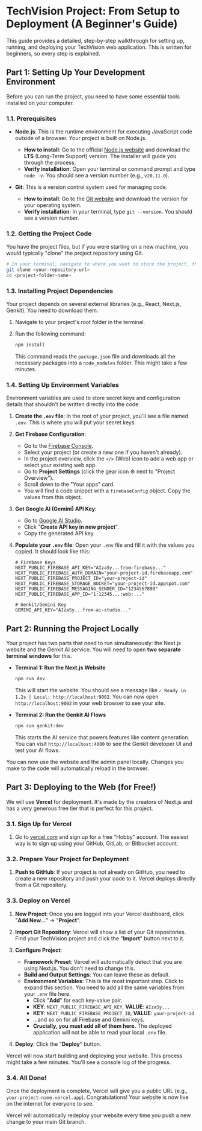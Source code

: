 
# TechVision Project: From Setup to Deployment (A Beginner's Guide)

This guide provides a detailed, step-by-step walkthrough for setting up, running, and deploying your TechVision web application. This is written for beginners, so every step is explained.

## Part 1: Setting Up Your Development Environment

Before you can run the project, you need to have some essential tools installed on your computer.

### 1.1. Prerequisites

*   **Node.js**: This is the runtime environment for executing JavaScript code outside of a browser. Your project is built on Node.js.
    *   **How to install**: Go to the official [Node.js website](https://nodejs.org/) and download the **LTS** (Long-Term Support) version. The installer will guide you through the process.
    *   **Verify installation**: Open your terminal or command prompt and type `node -v`. You should see a version number (e.g., `v20.11.0`).

*   **Git**: This is a version control system used for managing code.
    *   **How to install**: Go to the [Git website](https://git-scm.com/downloads) and download the version for your operating system.
    *   **Verify installation**: In your terminal, type `git --version`. You should see a version number.

### 1.2. Getting the Project Code

You have the project files, but if you were starting on a new machine, you would typically "clone" the project repository using Git.

```bash
# In your terminal, navigate to where you want to store the project, then run:
git clone <your-repository-url>
cd <project-folder-name>
```

### 1.3. Installing Project Dependencies

Your project depends on several external libraries (e.g., React, Next.js, Genkit). You need to download them.

1.  Navigate to your project's root folder in the terminal.
2.  Run the following command:

    ```bash
    npm install
    ```

    This command reads the `package.json` file and downloads all the necessary packages into a `node_modules` folder. This might take a few minutes.

### 1.4. Setting Up Environment Variables

Environment variables are used to store secret keys and configuration details that shouldn't be written directly into the code.

1.  **Create the `.env` file**: In the root of your project, you'll see a file named `.env`. This is where you will put your secret keys.

2.  **Get Firebase Configuration**:
    *   Go to the [Firebase Console](https://console.firebase.google.com/).
    *   Select your project (or create a new one if you haven't already).
    *   In the project overview, click the `</>` (Web) icon to add a web app or select your existing web app.
    *   Go to **Project Settings** (click the gear icon ⚙️ next to "Project Overview").
    *   Scroll down to the "Your apps" card.
    *   You will find a code snippet with a `firebaseConfig` object. Copy the values from this object.

3.  **Get Google AI (Gemini) API Key**:
    *   Go to [Google AI Studio](httpss://aistudio.google.com/app/apikey).
    *   Click "**Create API key in new project**".
    *   Copy the generated API key.

4.  **Populate your `.env` file**: Open your `.env` file and fill it with the values you copied. It should look like this:

    ```env
    # Firebase Keys
    NEXT_PUBLIC_FIREBASE_API_KEY="AIzaSy...from-firebase..."
    NEXT_PUBLIC_FIREBASE_AUTH_DOMAIN="your-project-id.firebaseapp.com"
    NEXT_PUBLIC_FIREBASE_PROJECT_ID="your-project-id"
    NEXT_PUBLIC_FIREBASE_STORAGE_BUCKET="your-project-id.appspot.com"
    NEXT_PUBLIC_FIREBASE_MESSAGING_SENDER_ID="1234567890"
    NEXT_PUBLIC_FIREBASE_APP_ID="1:12345...:web:..."

    # Genkit/Gemini Key
    GEMINI_API_KEY="AIzaSy...from-ai-studio..."
    ```

## Part 2: Running the Project Locally

Your project has two parts that need to run simultaneously: the Next.js website and the Genkit AI service. You will need to open **two separate terminal windows** for this.

*   **Terminal 1: Run the Next.js Website**

    ```bash
    npm run dev
    ```

    This will start the website. You should see a message like `✓ Ready in 1.2s │ Local: http://localhost:9002`. You can now open `http://localhost:9002` in your web browser to see your site.

*   **Terminal 2: Run the Genkit AI Flows**

    ```bash
    npm run genkit:dev
    ```

    This starts the AI service that powers features like content generation. You can visit `http://localhost:4000` to see the Genkit developer UI and test your AI flows.

You can now use the website and the admin panel locally. Changes you make to the code will automatically reload in the browser.

## Part 3: Deploying to the Web (for Free!)

We will use **Vercel** for deployment. It's made by the creators of Next.js and has a very generous free tier that is perfect for this project.

### 3.1. Sign Up for Vercel

1.  Go to [vercel.com](https://vercel.com/) and sign up for a free "Hobby" account. The easiest way is to sign up using your GitHub, GitLab, or Bitbucket account.

### 3.2. Prepare Your Project for Deployment

1.  **Push to GitHub**: If your project is not already on GitHub, you need to create a new repository and push your code to it. Vercel deploys directly from a Git repository.

### 3.3. Deploy on Vercel

1.  **New Project**: Once you are logged into your Vercel dashboard, click "**Add New...**" -> "**Project**".

2.  **Import Git Repository**: Vercel will show a list of your Git repositories. Find your TechVision project and click the "**Import**" button next to it.

3.  **Configure Project**:
    *   **Framework Preset**: Vercel will automatically detect that you are using Next.js. You don't need to change this.
    *   **Build and Output Settings**: You can leave these as default.
    *   **Environment Variables**: This is the most important step. Click to expand this section. You need to add all the same variables from your `.env` file here.
        *   Click "**Add**" for each key-value pair.
        *   **KEY**: `NEXT_PUBLIC_FIREBASE_API_KEY`, **VALUE**: `AIzaSy...`
        *   **KEY**: `NEXT_PUBLIC_FIREBASE_PROJECT_ID`, **VALUE**: `your-project-id`
        *   ...and so on for all Firebase and Gemini keys.
        *   **Crucially, you must add all of them here.** The deployed application will not be able to read your local `.env` file.

4.  **Deploy**: Click the "**Deploy**" button.

Vercel will now start building and deploying your website. This process might take a few minutes. You'll see a console log of the progress.

### 3.4. All Done!

Once the deployment is complete, Vercel will give you a public URL (e.g., `your-project-name.vercel.app`). Congratulations! Your website is now live on the internet for everyone to see.

Vercel will automatically redeploy your website every time you push a new change to your main Git branch.
